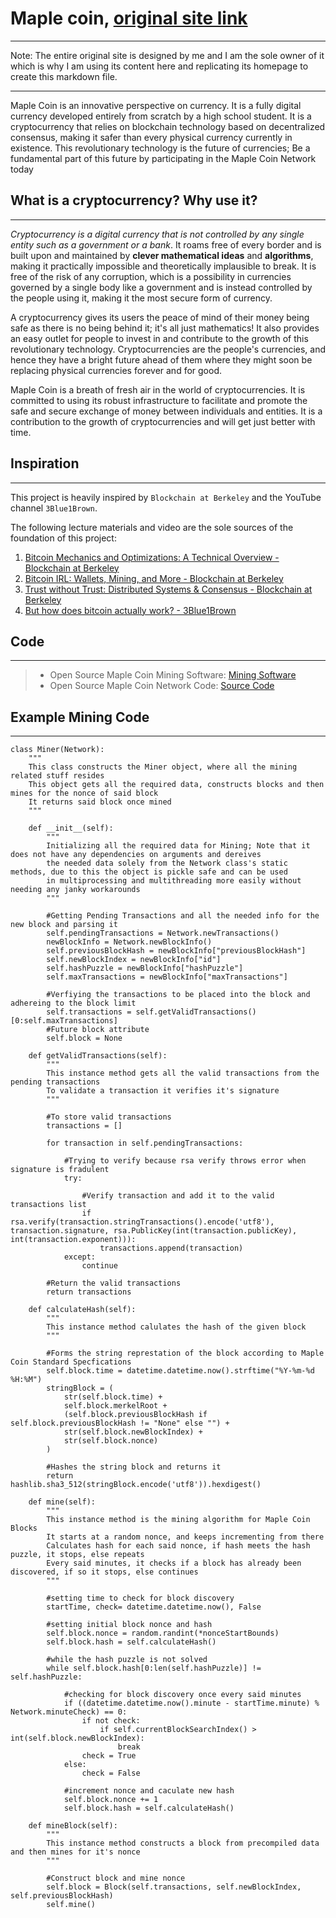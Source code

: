 # Maple coin, [original site link](https://maple-coin.com)
---

Note: The entire original site is designed by me and I am the sole owner of it which is why I am using its content here and replicating its homepage to create this markdown file.

---
Maple Coin is an innovative perspective on currency. It is a fully digital currency developed entirely from scratch by a high school student. It is a cryptocurrency that relies on blockchain technology based on decentralized consensus, making it safer than every physical currency currently in existence. This revolutionary technology is the future of currencies; Be a fundamental part of this future by participating in the Maple Coin Network today

## What is a cryptocurrency? Why use it?
---
*Cryptocurrency is a digital currency that is not controlled by any single entity such as a government or a bank*. It roams free of every border and is built upon and maintained by **clever mathematical ideas** and **algorithms**, making it practically impossible and theoretically implausible to break. It is free of the risk of any corruption, which is a possibility in currencies governed by a single body like a government and is instead controlled by the people using it, making it the most secure form of currency.

A cryptocurrency gives its users the peace of mind of their money being safe as there is no being behind it; it's all just mathematics! It also provides an easy outlet for people to invest in and contribute to the growth of this revolutionary technology. Cryptocurrencies are the people's currencies, and hence they have a bright future ahead of them where they might soon be replacing physical currencies forever and for good.

Maple Coin is a breath of fresh air in the world of cryptocurrencies. It is committed to using its robust infrastructure to facilitate and promote the safe and secure exchange of money between individuals and entities. It is a contribution to the growth of cryptocurrencies and will get just better with time.

## Inspiration
---
This project is heavily inspired by `Blockchain at Berkeley` and the YouTube channel `3Blue1Brown`.

The following lecture materials and video are the sole sources of the foundation of this project:

1. [Bitcoin Mechanics and Optimizations: A Technical Overview - Blockchain at Berkeley](https://blockchain.berkeley.edu/courses/spring-2020-fundamentals-decal/)
2. [Bitcoin IRL: Wallets, Mining, and More - Blockchain at Berkeley](https://blockchain.berkeley.edu/courses/spring-2020-fundamentals-decal/)
3. [Trust without Trust: Distributed Systems & Consensus - Blockchain at Berkeley](https://blockchain.berkeley.edu/courses/spring-2020-fundamentals-decal/)
4. [But how does bitcoin actually work? - 3Blue1Brown](https://www.youtube.com/watch?v=bBC-nXj3Ng4&feature=youtu.be)

## Code
---

> * Open Source Maple Coin Mining Software: [Mining Software](http://maple-coin.com/mining)
> * Open Source Maple Coin Network Code: [Source Code](http://maple-coin.com/sourceCode)

## Example Mining Code
---
```
class Miner(Network):
    """
    This class constructs the Miner object, where all the mining related stuff resides
    This object gets all the required data, constructs blocks and then mines for the nonce of said block
    It returns said block once mined
    """

    def __init__(self):
        """
        Initializing all the required data for Mining; Note that it does not have any dependencies on arguments and dereives
        the needed data solely from the Network class's static methods, due to this the object is pickle safe and can be used 
        in multiprocessing and multithreading more easily without needing any janky workarounds
        """

        #Getting Pending Transactions and all the needed info for the new block and parsing it
        self.pendingTransactions = Network.newTransactions()
        newBlockInfo = Network.newBlockInfo()
        self.previousBlockHash = newBlockInfo["previousBlockHash"]
        self.newBlockIndex = newBlockInfo["id"]
        self.hashPuzzle = newBlockInfo["hashPuzzle"]
        self.maxTransactions = newBlockInfo["maxTransactions"]

        #Verfiying the transactions to be placed into the block and adhereing to the block limit
        self.transactions = self.getValidTransactions()[0:self.maxTransactions]
        #Future block attribute
        self.block = None

    def getValidTransactions(self):
        """
        This instance method gets all the valid transactions from the pending transactions
        To validate a transaction it verifies it's signature
        """

        #To store valid transactions
        transactions = []

        for transaction in self.pendingTransactions:

            #Trying to verify because rsa verify throws error when signature is fradulent
            try:   
                
                #Verify transaction and add it to the valid transactions list
                if rsa.verify(transaction.stringTransactions().encode('utf8'), transaction.signature, rsa.PublicKey(int(transaction.publicKey), int(transaction.exponent))):
                    transactions.append(transaction)
            except:
                continue
        
        #Return the valid transactions
        return transactions

    def calculateHash(self):
        """
        This instance method calulates the hash of the given block
        """

        #Forms the string represtation of the block according to Maple Coin Standard Specfications
        self.block.time = datetime.datetime.now().strftime("%Y-%m-%d %H:%M")
        stringBlock = (
            str(self.block.time) + 
            self.block.merkelRoot + 
            (self.block.previousBlockHash if self.block.previousBlockHash != "None" else "") + 
            str(self.block.newBlockIndex) + 
            str(self.block.nonce)
        )

        #Hashes the string block and returns it
        return hashlib.sha3_512(stringBlock.encode('utf8')).hexdigest()

    def mine(self):
        """
        This instance method is the mining algorithm for Maple Coin Blocks 
        It starts at a random nonce, and keeps incrementing from there
        Calculates hash for each said nonce, if hash meets the hash puzzle, it stops, else repeats
        Every said minutes, it checks if a block has already been discovered, if so it stops, else continues
        """

        #setting time to check for block discovery
        startTime, check= datetime.datetime.now(), False

        #setting initial block nonce and hash
        self.block.nonce = random.randint(*nonceStartBounds)
        self.block.hash = self.calculateHash()
        
        #while the hash puzzle is not solved
        while self.block.hash[0:len(self.hashPuzzle)] != self.hashPuzzle:

            #checking for block discovery once every said minutes
            if ((datetime.datetime.now().minute - startTime.minute) % Network.minuteCheck) == 0:    
                if not check:
                    if self.currentBlockSearchIndex() > int(self.block.newBlockIndex):
                        break
                check = True
            else:
                check = False

            #increment nonce and caculate new hash
            self.block.nonce += 1
            self.block.hash = self.calculateHash()

    def mineBlock(self):
        """
        This instance method constructs a block from precompiled data and then mines for it's nonce
        """

        #Construct block and mine nonce
        self.block = Block(self.transactions, self.newBlockIndex, self.previousBlockHash)
        self.mine()
```

